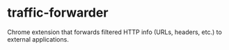 # traffic-forwarder
Chrome extension that forwards filtered HTTP info (URLs, headers, etc.) to external applications.
